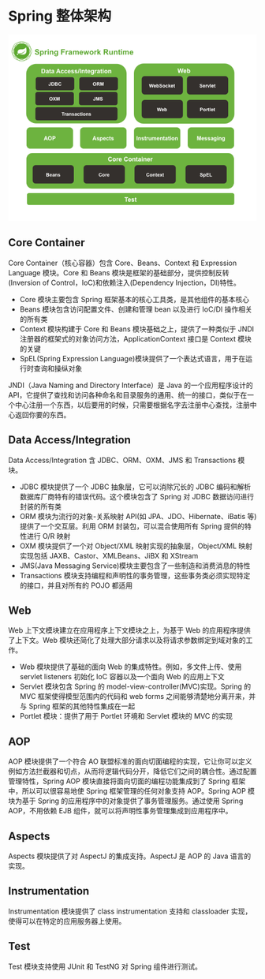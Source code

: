 # Spring 整体架构

![](../img/spring-overview.png)

## Core Container

Core Container（核心容器）包含 Core、Beans、Context 和 Expression Language 模块。Core 和 Beans 模块是框架的基础部分，提供控制反转(Inversion of Control，IoC)和依赖注入(Dependency Injection，DI)特性。

- Core 模块主要包含 Spring 框架基本的核心工具类，是其他组件的基本核心
- Beans 模块包含访问配置文件、创建和管理 bean 以及进行 IoC/DI 操作相关的所有类
- Context 模块构建于 Core 和 Beans 模块基础之上，提供了一种类似于 JNDI 注册器的框架式的对象访问方法，ApplicationContext 接口是 Context 模块的关键
- SpEL(Spring Expression Language)模块提供了一个表达式语言，用于在运行时查询和操纵对象

JNDI（Java Naming and Directory Interface）是 Java 的一个应用程序设计的 API，它提供了查找和访问各种命名和目录服务的通用、统一的接口，类似于在一个中心注册一个东西，以后要用的时候，只需要根据名字去注册中心查找，注册中心返回你要的东西。

## Data Access/Integration

Data Access/Integration 含 JDBC、ORM、OXM、JMS 和 Transactions 模块。

- JDBC 模块提供了一个 JDBC 抽象层，它可以消除冗长的 JDBC 编码和解析数据库厂商特有的错误代码。这个模块包含了 Spring 对 JDBC 数据访问进行封装的所有类
- ORM 模块为流行的对象-关系映射 API(如 JPA、JDO、Hibernate、iBatis 等)提供了一个交互层。利用 ORM 封装包，可以混合使用所有 Spring 提供的特性进行 O/R 映射
- OXM 模块提供了一个对 Object/XML 映射实现的抽象层，Object/XML 映射实现包括 JAXB、Castor、XMLBeans、JiBX 和 XStream
- JMS(Java Messaging Service)模块主要包含了一些制造和消费消息的特性
- Transactions 模块支持编程和声明性的事务管理，这些事务类必须实现特定的接口，并且对所有的 POJO 都适用

## Web

Web 上下文模块建立在应用程序上下文模块之上，为基于 Web 的应用程序提供了上下文。Web 模块还简化了处理大部分请求以及将请求参数绑定到域对象的工作。

- Web 模块提供了基础的面向 Web 的集成特性。例如，多文件上传、使用 servlet listeners 初始化 IoC 容器以及一个面向 Web 的应用上下文
- Servlet 模块包含 Spring 的 model-view-controller(MVC)实现。Spring 的 MVC 框架使得模型范围内的代码和 web forms 之间能够清楚地分离开来，并与 Spring 框架的其他特性集成在一起
- Portlet 模块：提供了用于 Portlet 环境和 Servlet 模块的 MVC 的实现

## AOP

AOP 模块提供了一个符合 AO 联盟标准的面向切面编程的实现，它让你可以定义例如方法拦截器和切点，从而将逻辑代码分开，降低它们之间的耦合性。通过配置管理特性，Spring AOP 模块直接将面向切面的编程功能集成到了 Spring 框架中，所以可以很容易地使 Spring 框架管理的任何对象支持 AOP。Spring AOP 模块为基于 Spring 的应用程序中的对象提供了事务管理服务。通过使用 Spring AOP，不用依赖 EJB 组件，就可以将声明性事务管理集成到应用程序中。

## Aspects

Aspects 模块提供了对 AspectJ 的集成支持。AspectJ 是 AOP 的 Java 语言的实现。

## Instrumentation

Instrumentation 模块提供了 class instrumentation 支持和 classloader 实现，使得可以在特定的应用服务器上使用。

## Test

Test 模块支持使用 JUnit 和 TestNG 对 Spring 组件进行测试。
